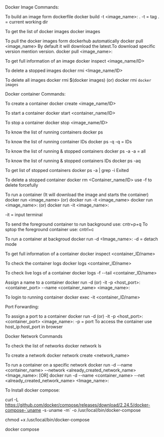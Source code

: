 
Docker Image Commands:

To build an image form dockerfile
docker build -t <image_name>:<version> .
-t = tag
.  = current working dir

To get the list of docker images 
docker images

To pull the docker images form dockerhub automatically
docker pull <image_name> 
By default it will download the latest.To download specific version mention version.
docker pull <image_name>:<version>

To get full information of an image
docker inspect <image_name/ID>

To delete a stopped images
docker rmi <Image_name/ID>

To delete all images
docker rmi $(docker images) (or) docker rmi `docker images`




Docker container Commands:

To create a container
docker create <image_name/ID>

To start a container
docker start <container_name/ID>

To stop a container
docker stop <image_name/ID>

To know the list of running containers
docker ps

To know the list of running container IDs
docker ps -q
-q = IDs

To know the list of running & stopped containers
docker ps -a
-a = all

To know the list of running & stopped containers IDs
docker ps -aq

To get list of stopped containers
docker ps -a | grep -i Exited

To delete a stopped container
docker rm <Container_name/ID>
use -f to delete forcefully

To run a container (It will download the image and starts the container)
docker run <image_name>  (or)  docker run -it <image_name>
docker run <image_name>:<version>  (or)  docker run -it <image_name>:<version>

-it = input terminal

To send the foreground container to run background use: cntr+p+q
To sptop the foreground container use: cntrl+c

To run a container at backgroud
docker run -d <Image_name>:<version>
-d = detach mode

To get full information of a container 
docker inspect <container_ID/name>

To check the container logs
docker logs <container_ID/name>

To check live logs of a container
docker logs -f --tail <number> <container_ID/name>

Assign a name to a container
docker run -d (or) -it -p <host_port>:<container_port> --name <container_name> <image_name>:<version>

To login to running container
docker exec -it <container_ID/name> <command>



Port Forwarding:

To assign a port to a container
docker run -d (or) -it -p <host_port>:<container_port> <image_name>:<version>
-p = port
To access the container use host_ip:host_port in browser




Docker Network Commands 

To check the list of networks 
docker network ls 

To create a network
docker network create <network_name>

To run a container on a specific network
docker run -d --name <container_name> --network <already_created_network_name> <Image_name>:<version>
[OR]
docker run -d --name <container_name> --net <already_created_network_name> <Image_name>:<version>





To Install docker compose:

curl -L https://github.com/docker/compose/releases/download/2.24.5/docker-compose-`uname -s`-`uname -m` -o /usr/local/bin/docker-compose 

chmod +x /usr/local/bin/docker-compose

docker compose


